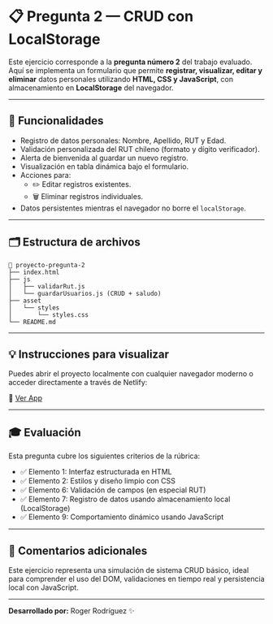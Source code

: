 # 📋 Pregunta 2 — CRUD con LocalStorage

Este ejercicio corresponde a la **pregunta número 2** del trabajo evaluado. Aquí se implementa un formulario que permite **registrar, visualizar, editar y eliminar** datos personales utilizando **HTML, CSS y JavaScript**, con almacenamiento en **LocalStorage** del navegador.

---

## 🧩 Funcionalidades

- Registro de datos personales: Nombre, Apellido, RUT y Edad.
- Validación personalizada del RUT chileno (formato y dígito verificador).
- Alerta de bienvenida al guardar un nuevo registro.
- Visualización en tabla dinámica bajo el formulario.
- Acciones para:
  - ✏️ Editar registros existentes.
  - 🗑️ Eliminar registros individuales.
- Datos persistentes mientras el navegador no borre el `localStorage`.

---

## 🗂️ Estructura de archivos

```
📁 proyecto-pregunta-2
├── index.html
├── js
│   ├── validarRut.js
│   └── guardarUsuarios.js (CRUD + saludo)
├── asset
│   └── styles
│       └── styles.css
└── README.md
```

---

## 💡 Instrucciones para visualizar

Puedes abrir el proyecto localmente con cualquier navegador moderno o acceder directamente a través de Netlify:

🔗 [Ver App](https://taller-aplicaciones-pregunta-2.netlify.app/) 

---

## 🎓 Evaluación

Esta pregunta cubre los siguientes criterios de la rúbrica:

- ✅ Elemento 1: Interfaz estructurada en HTML
- ✅ Elemento 2: Estilos y diseño limpio con CSS
- ✅ Elemento 6: Validación de campos (en especial RUT)
- ✅ Elemento 7: Registro de datos usando almacenamiento local (LocalStorage)
- ✅ Elemento 9: Comportamiento dinámico usando JavaScript

---

## 💬 Comentarios adicionales

Este ejercicio representa una simulación de sistema CRUD básico, ideal para comprender el uso del DOM, validaciones en tiempo real y persistencia local con JavaScript.

---

**Desarrollado por:** Roger Rodríguez ✨


